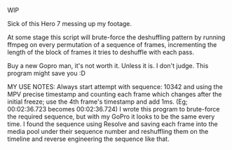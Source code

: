 WIP

Sick of this Hero 7 messing up my footage.

At some stage this script will brute-force the deshuffling pattern by running ffmpeg on every permutation of a sequence of frames, incrementing the length of the block of frames it tries to deshuffle with each pass.

Buy a new Gopro man, it's not worth it. Unless it is. I don't judge. This program might save you :D

MY USE NOTES:
Always start attempt with sequence: 10342 and using the MPV precise timestamp and counting each frame which changes after the initial freeze; use the 4th frame's timestamp and add 1ms. (Eg; 00:02:36.723 becomes 00:02:36.724)
I wrote this program to brute-force the required sequence, but with my GoPro it looks to be the same every time. I found the sequence using Resolve and saving each frame into the media pool under their sequence number and reshuffling them on the timeline and reverse engineering the sequence like that.